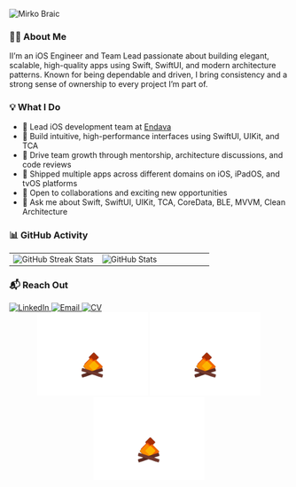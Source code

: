 ![Mirko Braic](https://capsule-render.vercel.app/api?type=rounded&color=gradient&text=Mirko%20Brai%C4%87&desc=Software%20Engineer%20•%20iOS%20Lead&animation=fadeIn&fontAlignY=45&descAlignY=75&fontSize=50&descSize=20&theme=onedark)

### 👨‍💻 About Me

II’m an iOS Engineer and Team Lead passionate about building elegant, scalable, high-quality apps using Swift, SwiftUI, and modern architecture patterns. Known for being dependable and driven, I bring consistency and a strong sense of ownership to every project I’m part of.

### 💡 What I Do

-	🚀 Lead iOS development team at [Endava](https://www.endava.com/)
-	📱 Build intuitive, high-performance interfaces using SwiftUI, UIKit, and TCA
-	🧠 Drive team growth through mentorship, architecture discussions, and code reviews
- 🧩 Shipped multiple apps across different domains on iOS, iPadOS, and tvOS platforms
- 🤝 Open to collaborations and exciting new opportunities
- 💬 Ask me about Swift, SwiftUI, UIKit, TCA, CoreData, BLE, MVVM, Clean Architecture

### 📊 GitHub Activity

<table>
  <tr>
    <td valign="top" width="44%">
      <img src="https://vercel-stats-gules.vercel.app/api/top-langs/?layout=compact&username=mirkobraic&theme=onedark&exclude_repo=vercel-stats" width="100%" alt="GitHub Streak Stats"/>
    </td>
    <td valign="top" width="55%">      
      <img src="https://vercel-stats-gules.vercel.app/api/?username=mirkobraic&theme=onedark&exclude_repo=vercel-stats" width="100%" alt="GitHub Stats"/>
    </td>
  </tr>
</table>

### 📬 Reach Out

<div align="left">
  <a href="https://linkedin.com/in/mirkobraic">
    <img src="https://img.shields.io/badge/-LinkedIn-0077B5?style=for-the-badge&logo=linkedin&logoColor=white" alt="LinkedIn" />
  </a>
  <a href="mailto:mirko.braic@gmail.com">
    <img src="https://img.shields.io/badge/-Email-EA4335?style=for-the-badge&logo=gmail&logoColor=white" alt="Email" />
  </a>
  <a href="https://www.dropbox.com/scl/fi/05kt5efyixhrba9nx1gf0/MirkoBraicCV.pdf?rlkey=wxxyb4l4lun7wx2vjwazffba6&st=tea6qflh&dl=1" download>
    <img src="https://img.shields.io/badge/CV-grey?style=for-the-badge&logo=readthedocs" alt="CV" />
  </a>
</div>

<div align="center">
  <img src="sources/campfire.gif" width="200" alt="Campfire animation" />
  <img src="sources/campfire.gif" width="200" alt="Campfire animation" />
  <img src="sources/campfire.gif" width="200" alt="Campfire animation" />
</div>
